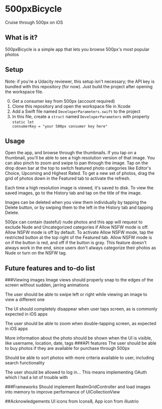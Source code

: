 # 500pxBicycle
Cruise through 500px on iOS

## What is it?
500pxBicycle is a simple app that lets you browse 500px's most popular photos

## Setup
Note: if you're a Udacity reviewer, this setup isn't necessary; the API key is bundled with this repository (for now). Just build the project after opening the workspace file.

0. Get a consumer key from 500px (account required)
1. Clone this repository and open the workspace file in Xcode
2. Add a Swift file named <code>DeveloperParameters.swift</code> to the project
3. In this file, create a <code>struct</code> named <code>DeveloperParameters</code> with property <code>static let consumerKey = "your 500px consumer key here"</code>

## Usage
Open the app, and browse through the thumbnails. If you tap on a thumbnail, you'll be able to see a high resolution version of that image. You can also pinch to zoom and swipe to pan through the image. Tap on the drop down bar at the top to switch featured photo categories like Editor's Choice, Upcoming and Highest Rated. To get a new set of photos, drag the grid of photos down in the Featured tab to activate the refresh.

Each time a high resolution image is viewed, it's saved to disk. To view the saved images, go to the History tab and tap on the title of the image.

Images can be deleted when you view them individually by tapping the Delete button, or by swiping them to the left in the History tab and tapping Delete.

500px can contain (tasteful) nude photos and this app will request to exclude Nude and Uncategorized categories if Allow NSFW mode is off. Allow NSFW mode is off by default. To activate Allow NSFW mode, tap the restricted button at the top right of the Featured tab. Allow NSFW mode is on if the button is red, and off if the button is gray. This feature doesn't always work in the end, since users don't always categorize their photos as Nude or turn on the NSFW tag.

## Future features and to-do list
###Viewing images
Image views should properly snap to the edges of the screen without sudden, jarring animations

The user should be able to swipe left or right while viewing an image to view a different one

The UI should completely disappear when user taps screen, as is commonly expected in iOS apps

The user should be able to zoom when double-tapping screen, as expected in iOS apps

More information about the photo should be shown when the UI is visible, like username, location, date, tags
###API features
The user should be able to buy photos if they are available for purchase through 500px

Should be able to sort photos with more criteria available to user, including search functionality

The user should be allowed to log in... This means implementing OAuth which I had a lot of trouble with

###Frameworks
Should implement RealmGridController and load images into memory to improve performance of UICollectionView

##Acknowledgements
UI icons from Icons8, App icon from illustrio

